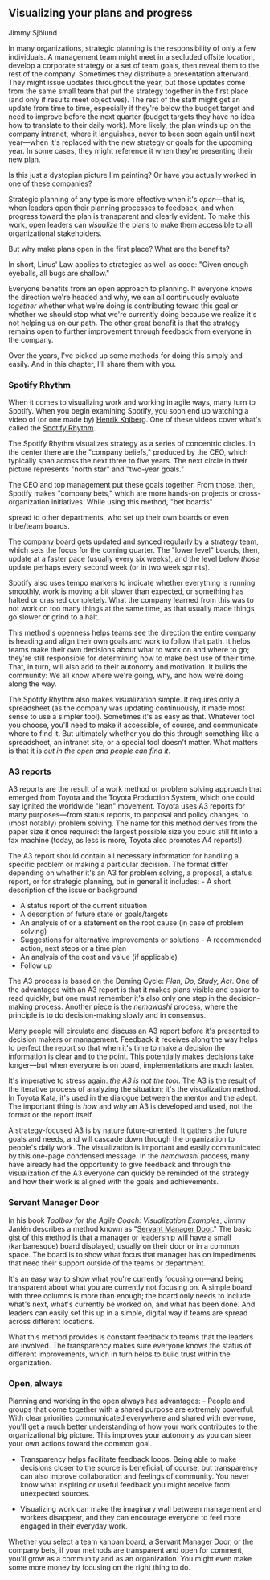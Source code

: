 ## Visualizing your plans and progress
Jimmy Sjölund

In many organizations, strategic planning is the responsibility of only a few individuals. A management team might meet in a secluded offsite location, develop a corporate strategy or a set of team goals, then reveal them to the rest of the company. Sometimes they distribute a presentation afterward. They might issue updates throughout the year, but those updates come from the same small team that put the strategy together in the first place (and only if results meet objectives). The rest of the staff might get an update from time to time, especially if they're below the budget target and need to improve before the next quarter (budget targets they have no idea how to translate to their daily work). More likely, the plan winds up on the company intranet, where it languishes, never to been seen again until next year—when it's replaced with the new strategy or goals for the upcoming year. In some cases, they might reference it when they're presenting their new plan.

Is this just a dystopian picture I'm painting? Or have you actually worked in one of these companies?

Strategic planning of any type is more effective when it's *open*—that is, when leaders open their planning processes to feedback, and when progress toward the plan is transparent and clearly evident. To make this work, open leaders can *visualize* the plans to make them accessible to all organizational stakeholders.

But why make plans open in the first place? What are the benefits?

In short, Linus' Law applies to strategies as well as code: "Given enough eyeballs, all bugs are shallow."

Everyone benefits from an open approach to planning. If everyone knows the direction we're headed and why, we can all continuously evaluate *together* whether what we're doing is contributing toward this goal or whether we should stop what we're currently doing because we realize it's not helping us on our path. The other great benefit is that the strategy remains open to further improvement through feedback from everyone in the company.

Over the years, I've picked up some methods for doing this simply and easily. And in this chapter, I'll share them with you.

### Spotify Rhythm

When it comes to visualizing work and working in agile ways, many turn to Spotify. When you begin examining Spotify, you soon end up watching a video of (or one made by) [Henrik Kniberg](https://agilasverige.solidtango.com/vimeo/spotify-rhythm-hur-vi-skapar-fokus). One of these videos cover what's called the [Spotify Rhythm](https://blog.crisp.se/2016/06/08/henrikkniberg/spotify-rhythm).

The Spotify Rhythm visualizes strategy as a series of concentric circles. In the center there are the "company beliefs," produced by the CEO, which typically span across the next three to five years. The next circle in their picture represents "north star" and "two-year goals."

The CEO and top management put these goals together. From those, then, Spotify makes "company bets," which are more hands-on projects or cross-organization initiatives. While using this method, "bet boards"

spread to other departments, who set up their own boards or even tribe/team boards.

The company board gets updated and synced regularly by a strategy team, which sets the focus for the coming quarter. The "lower level" boards, then, update at a faster pace (usually every six weeks), and the level below *those* update perhaps every second week (or in two week sprints).

Spotify also uses tempo markers to indicate whether everything is running smoothly, work is moving a bit slower than expected, or something has halted or crashed completely. What the company learned from this was to not work on too many things at the same time, as that usually made things go slower or grind to a halt.

This method's openness helps teams see the direction the entire company is heading and align their own goals and work to follow that path. It helps teams make their own decisions about what to work on and where to go; they're still responsible for determining how to make best use of their time. That, in turn, will also add to their autonomy and motivation. It builds the community: We all know where we're going, why, and how we're doing along the way.

The Spotify Rhythm also makes visualization simple. It requires only a spreadsheet (as the company was updating continuously, it made most sense to use a simpler tool). Sometimes it's as easy as that. Whatever tool you choose, you'll need to make it accessible, of course, and communicate where to find it. But ultimately whether you do this through something like a spreadsheet, an intranet site, or a special tool doesn't matter. What matters is that it is *out in the open and people can find it*.

### A3 reports

A3 reports are the result of a work method or problem solving approach that emerged from Toyota and the Toyota Production System, which one could say ignited the worldwide "lean" movement. Toyota uses A3 reports for many purposes—from status reports, to proposal and policy changes, to (most notably) problem solving. The name for this method derives from the paper size it once required: the largest possible size you could still fit into a fax machine (today, as less is more, Toyota also promotes A4 reports!).

The A3 report should contain all necessary information for handling a specific problem or making a particular decision. The format differ depending on whether it's an A3 for problem solving, a proposal, a status report, or for strategic planning, but in general it includes: - A short description of the issue or background

- A status report of the current situation
- A description of future state or goals/targets
- An analysis of or a statement on the root cause (in case of problem solving)
- Suggestions for alternative improvements or solutions - A recommended action, next steps or a time plan
- An analysis of the cost and value (if applicable)
- Follow up

The A3 process is based on the Deming Cycle: *Plan, Do, Study, Act*. One of the advantages with an A3 report is that it makes plans visible and easier to read quickly, but one must remember it's also only one step in the decision-making process. Another piece is the *nemawashi* process, where the principle is to do decision-making slowly and in consensus.

Many people will circulate and discuss an A3 report before it's presented to decision makers or management. Feedback it receives along the way helps to perfect the report so that when it's time to make a decision the information is clear and to the point. This potentially makes decisions take longer—but when everyone is on board, implementations are much faster.

It's imperative to stress again: *the A3 is not the tool*. The A3 is the result of the iterative process of analyzing the situation; it's the visualization method. In Toyota Kata, it's used in the dialogue between the mentor and the adept. The important thing is *how* and *why* an A3 is developed and used, not the format or the report itself.

A strategy-focused A3 is by nature future-oriented. It gathers the future goals and needs, and will cascade down through the organization to people's daily work. The visualization is important and easily communicated by this one-page condensed message. In the *nemawashi* process, many have already had the opportunity to give feedback and through the visualization of the A3 everyone can quickly be reminded of the strategy and how their work is aligned with the goals and achievements.

### Servant Manager Door

In his book *Toolbox for the Agile Coach: Visualization Examples*, Jimmy Janlén describes a method known as "[Servant Manager Door](https://visualizationexamples.com/)." The basic gist of this method is that a manager or leadership will have a small (kanbanesque) board displayed, usually on their door or in a common space. The board is to show what focus that manager has on impediments that need their support outside of the teams or department.

It's an easy way to show what you're currently focusing on—and being transparent about what you are currently not focusing on. A simple board with three columns is more than enough; the board only needs to include what's next, what's currently be worked on, and what has been done. And leaders can easily set this up in a simple, digital way if teams are spread across different locations.

What this method provides is constant feedback to teams that the leaders are involved. The transparency makes sure everyone knows the status of different improvements, which in turn helps to build trust within the organization.

### Open, always

Planning and working in the open always has advantages: - People and groups that come together with a shared purpose are extremely powerful. With clear priorities communicated everywhere and shared with everyone, you'll get a much better understanding of how your work contributes to the organizational big picture. This improves your autonomy as you can steer your own actions toward the common goal.

- Transparency helps facilitate feedback loops. Being able to make decisions closer to the source is beneficial, of course, but transparency can also improve collaboration and feelings of community. You never know what inspiring or useful feedback you might receive from unexpected sources.

- Visualizing work can make the imaginary wall between management and workers disappear, and they can encourage everyone to feel more engaged in their everyday work.

Whether you select a team kanban board, a Servant Manager Door, or the company bets, if your methods are transparent and open for comment, you'll grow as a community and as an organization. You might even make some more money by focusing on the right thing to do.

